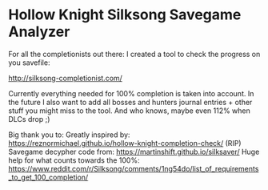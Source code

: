 # Hollow Knight Silksong Savegame Analyzer

For all the completionists out there: I created a tool to check the progress on you savefile:

http://silksong-completionist.com/

Currently everything needed for 100% completion is taken into account.
In the future I also want to add all bosses and hunters journal entries + other stuff you might miss to the tool. And who knows, maybe even 112% when DLCs drop ;)

Big thank you to:
Greatly inspired by: https://reznormichael.github.io/hollow-knight-completion-check/ (RIP)
Savegame decypher code from: https://martinshift.github.io/silksaver/
Huge help for what counts towards the 100%: https://www.reddit.com/r/Silksong/comments/1ng54do/list_of_requirements_to_get_100_completion/
